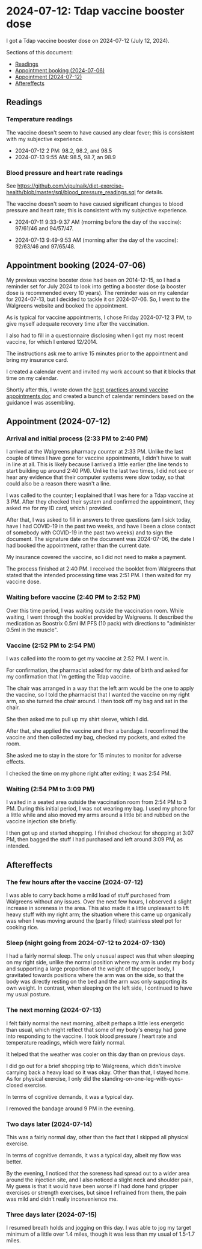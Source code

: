 # 2024-07-12: Tdap vaccine booster dose

I got a Tdap vaccine booster dose on 2024-07-12 (July 12, 2024).

Sections of this document:

* [Readings](#readings)
* [Appointment booking (2024-07-06)](#appointment-booking-2024-07-06)
* [Appointment (2024-07-12)](#appointment-2024-07-12)
* [Aftereffects](#aftereffects)

## Readings

### Temperature readings

The vaccine doesn't seem to have caused any clear fever; this is
consistent with my subjective experience.

* 2024-07-12 2 PM: 98.2, 98.2, and 98.5
* 2024-07-13 9:55 AM: 98.5, 98.7, an 98.9

### Blood pressure and heart rate readings

See
https://github.com/vipulnaik/diet-exercise-health/blob/master/sql/blood_pressure_readings.sql
for details.

The vaccine doesn't seem to have caused significant changes to blood
pressure and heart rate; this is consistent with my subjective
experience.

* 2024-07-11 9:33-9:37 AM (morning before the day of the vaccine):
  97/61/46 and 94/57/47.

* 2024-07-13 9:49-9:53 AM (morning after the day of the vaccine):
  92/63/46 and 97/65/48.

## Appointment booking (2024-07-06)

My previous vaccine booster dose had been on 2014-12-15, so I had a
reminder set for July 2024 to look into getting a booster dose (a
booster dose is recommended every 10 years). The reminder was on my
calendar for 2024-07-13, but I decided to tackle it on 2024-07-06. So,
I went to the Walgreens website and booked the appointment.

As is typical for vaccine appointments, I chose Friday 2024-07-12 3
PM, to give myself adequate recovery time after the vaccination.

I also had to fill in a questionnaire disclosing when I got my most
recent vaccine, for which I entered 12/2014.

The instructions ask me to arrive 15 minutes prior to the appointment
and bring my insurance card.

I created a calendar event and invited my work account so that it
blocks that time on my calendar.

Shortly after this, I wrote down the [best practices around vaccine
appointments
doc](https://github.com/vipulnaik/diet-exercise-health/blob/master/best-practices/best-practices-around-vaccine-appointments.md)
and created a bunch of calendar reminders based on the guidance I was
assembling.

## Appointment (2024-07-12)

### Arrival and initial process (2:33 PM to 2:40 PM)

I arrived at the Walgreens pharmacy counter at 2:33 PM. Unlike the
last couple of times I have gone for vaccine appointments, I didn't
have to wait in line at all. This is likely because I arrived a little
earlier (the line tends to start building up around 2:40 PM). Unlike
the last two times, I did not see or hear any evidence that their
computer systems were slow today, so that could also be a reason there
wasn't a line.

I was called to the counter; I explained that I was here for a Tdap
vaccine at 3 PM. After they checked their system and confirmed the
appointment, they asked me for my ID card, which I provided.

After that, I was asked to fill in answers to three questions (am I
sick today, have I had COVID-19 in the past two weeks, and have I been
a close contact of somebody with COVID-19 in the past two weeks) and
to sign the document. The signature date on the document was
2024-07-06, the date I had booked the appointment, rather than the
current date.

My insurance covered the vaccine, so I did not need to make
a payment.

The process finished at 2:40 PM. I received the booklet from Walgreens
that stated that the intended processing time was 2:51 PM. I then
waited for my vaccine dose.

### Waiting before vaccine (2:40 PM to 2:52 PM)

Over this time period, I was waiting outside the vaccination
room. While waiting, I went through the booklet provided by
Walgreens. It described the medication as Boostrix 0.5ml IM PFS (10
pack) with directions to "administer 0.5ml in the muscle".

### Vaccine (2:52 PM to 2:54 PM)

I was called into the room to get my vaccine at 2:52 PM. I went
in.

For confirmation, the pharmacist asked for my date of birth and asked
for my confirmation that I'm getting the Tdap vaccine.

The chair was arranged in a way that the left arm would be the one to
apply the vaccine, so I told the pharmacist that I wanted the vaccine
on my right arm, so she turned the chair around. I then took off my
bag and sat in the chair.

She then asked me to pull up my shirt sleeve, which I did.

After that, she applied the vaccine and then a bandage. I reconfirmed
the vaccine and then collected my bag, checked my pockets, and exited
the room.

She asked me to stay in the store for 15 minutes to monitor for
adverse effects.

I checked the time on my phone right after exiting; it was 2:54 PM.

### Waiting (2:54 PM to 3:09 PM)

I waited in a seated area outside the vaccination room from 2:54 PM to
3 PM. During this initial period, I was not wearing my bag. I used my
phone for a little while and also moved my arms around a little bit
and rubbed on the vaccine injection site briefly.

I then got up and started shopping. I finished checkout for
shopping at 3:07 PM, then bagged the stuff I had purchased and left
around 3:09 PM, as intended.

## Aftereffects

### The few hours after the vaccine (2024-07-12)

I was able to carry back home a mild load of stuff purchased from
Walgreens without any issues. Over the next few hours, I observed a
slight increase in soreness in the area. This also made it a little
unpleasant to lift heavy stuff with my right arm; the situation where
this came up organically was when I was moving around the (partly
filled) stainless steel pot for cooking rice.

### Sleep (night going from 2024-07-12 to 2024-07-130)

I had a fairly normal sleep. The only unusual aspect was that when
sleeping on my right side, unlike the normal position where my arm is
under my body and supporting a large proportion of the weight of the
upper body, I gravitated towards positions where the arm was on the
side, so that the body was directly resting on the bed and the arm was
only supporting its own weight. In contrast, when sleeping on the left
side, I continued to have my usual posture.

### The next morning (2024-07-13)

I felt fairly normal the next morning, albeit perhaps a little less
energetic than usual, which might reflect that some of my body's
energy had gone into responding to the vaccine. I took blood pressure
/ heart rate and temperature readings, which were fairly normal.

It helped that the weather was cooler on this day than on previous
days.

I did go out for a brief shopping trip to Walgreens, which didn't
involve carrying back a heavy load so it was okay. Other than that, I
stayed home. As for physical exercise, I only did the
standing-on-one-leg-with-eyes-closed exercise.

In terms of cognitive demands, it was a typical day.

I removed the bandage around 9 PM in the evening.

### Two days later (2024-07-14)

This was a fairly normal day, other than the fact that I skipped all
physical exercise.

In terms of cognitive demands, it was a typical day, albeit my flow
was better.

By the evening, I noticed that the soreness had spread out to a wider
area around the injection site, and I also noticed a slight neck and
shoulder pain, My guess is that it would have been worse if I had done
hand gripper exercises or strength exercises, but since I refrained
from them, the pain was mild and didn't really inconvenience me.

### Three days later (2024-07-15)

I resumed breath holds and jogging on this day. I was able to jog my
target minimum of a little over 1.4 miles, though it was less than my
usual of 1.5-1.7 miles.
